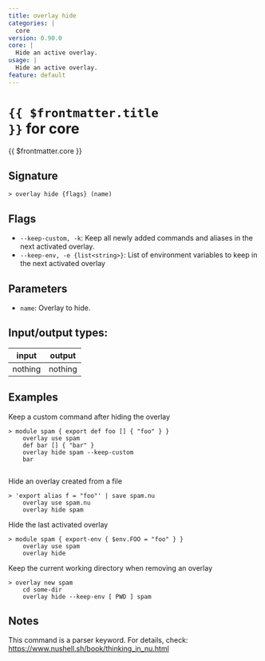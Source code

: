 ```yaml
---
title: overlay hide
categories: |
  core
version: 0.90.0
core: |
  Hide an active overlay.
usage: |
  Hide an active overlay.
feature: default
---
```


<!-- This file is automatically generated. Please edit the command in https://github.com/nushell/nushell instead. -->

# <code>{{ $frontmatter.title }}</code> for core

<div class='command-title'>{{ $frontmatter.core }}</div>

## Signature

`> overlay hide {flags} (name)`

## Flags

- `--keep-custom, -k`: Keep all newly added commands and aliases in the next activated overlay.
- `--keep-env, -e {list<string>}`: List of environment variables to keep in the next activated overlay

## Parameters

- `name`: Overlay to hide.

## Input/output types:

| input   | output  |
| ------- | ------- |
| nothing | nothing |

## Examples

Keep a custom command after hiding the overlay

```nushell
> module spam { export def foo [] { "foo" } }
    overlay use spam
    def bar [] { "bar" }
    overlay hide spam --keep-custom
    bar


```

Hide an overlay created from a file

```nushell
> 'export alias f = "foo"' | save spam.nu
    overlay use spam.nu
    overlay hide spam

```

Hide the last activated overlay

```nushell
> module spam { export-env { $env.FOO = "foo" } }
    overlay use spam
    overlay hide

```

Keep the current working directory when removing an overlay

```nushell
> overlay new spam
    cd some-dir
    overlay hide --keep-env [ PWD ] spam

```

## Notes

This command is a parser keyword. For details, check:
https://www.nushell.sh/book/thinking_in_nu.html
